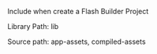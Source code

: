 
Include when create a Flash Builder Project

Library Path:
lib

Source path:
app-assets,
compiled-assets
